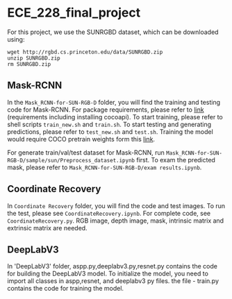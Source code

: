 # ECE_228_final_project
For this project, we use the SUNRGBD dataset, which can be downloaded using:

```
wget http://rgbd.cs.princeton.edu/data/SUNRGBD.zip
unzip SUNRGBD.zip
rm SUNRGBD.zip
```

## Mask-RCNN
In the `Mask_RCNN-for-SUN-RGB-D` folder, you will find the training and testing code for Mask-RCNN. For package requirements, please refer to [link](https://github.com/matterport/Mask_RCNN) (requirements including installing cocoapi). To start training, please refer to shell scripts `train_new.sh` and `train.sh`. To start testing and generating predictions, please refer to `test_new.sh` and `test.sh`. Training the model would require COCO pretrain weights form this [link](https://github.com/matterport/Mask_RCNN/releases).

For generate train/val/test dataset for Mask-RCNN, run `Mask_RCNN-for-SUN-RGB-D/sample/sun/Preprocess_dataset.ipynb` first. To exam the predicted mask, please refer to `Mask_RCNN-for-SUN-RGB-D/exam results.ipynb`.


## Coordinate Recovery
In `Coordinate Recovery` folder, you will find the code and test images. To run the test, please see `CoordinateRecovery.ipynb`. For complete code, see `CoordinateRecovery.py`. RGB image, depth image, mask, intrinsic matrix and extrinsic matrix are needed.

## DeepLabV3
In 'DeepLabV3' folder, aspp.py,deeplabv3.py,resnet.py contains the code for building the DeepLabV3 model. To initialize the model, you need to import all classes in aspp,resnet, and deeplabv3 py files. the file - train.py contains the code for training the model.

